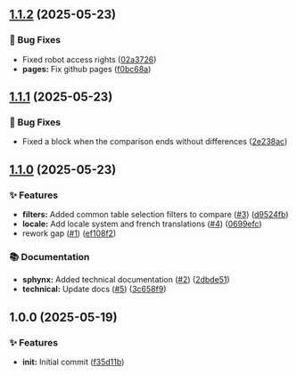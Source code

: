 ## [1.1.2](https://github.com/creagleone/dbtective/compare/v1.1.1...v1.1.2) (2025-05-23)

### 🐛 Bug Fixes

* Fixed robot access rights ([02a3726](https://github.com/creagleone/dbtective/commit/02a3726c2b3afc74d8930e154722ed08451d0fde))
* **pages:** Fix github pages ([f0bc68a](https://github.com/creagleone/dbtective/commit/f0bc68a1174547521530bfe8c0c05e09dcab163d))

## [1.1.1](https://github.com/creagleone/dbtective/compare/v1.1.0...v1.1.1) (2025-05-23)

### 🐛 Bug Fixes

* Fixed a block when the comparison ends without differences ([2e238ac](https://github.com/creagleone/dbtective/commit/2e238ac45ceeaed4fe236dd9dbb7711b77f4b81f))

## [1.1.0](https://github.com/creagleone/dbtective/compare/v1.0.0...v1.1.0) (2025-05-23)

### ✨ Features

* **filters:** Added common table selection filters to compare ([#3](https://github.com/creagleone/dbtective/issues/3)) ([d9524fb](https://github.com/creagleone/dbtective/commit/d9524fb4734ba71d508a44986c6890141bc43d33))
* **locale:** Add locale system and french translations ([#4](https://github.com/creagleone/dbtective/issues/4)) ([0699efc](https://github.com/creagleone/dbtective/commit/0699efc83c2deaa3d7a53a908f4b5a4b17dedc0d))
* rework gap ([#1](https://github.com/creagleone/dbtective/issues/1)) ([ef108f2](https://github.com/creagleone/dbtective/commit/ef108f227a4c37cd4fa9ca4fea6989841463c42a))

### 📚 Documentation

* **sphynx:** Added technical documentation ([#2](https://github.com/creagleone/dbtective/issues/2)) ([2dbde51](https://github.com/creagleone/dbtective/commit/2dbde511b9cc62ddcf851af22493f4e087372b49))
* **technical:** Update docs ([#5](https://github.com/creagleone/dbtective/issues/5)) ([3c658f9](https://github.com/creagleone/dbtective/commit/3c658f94bc9576c9d84c394038191a4172106b60))

## 1.0.0 (2025-05-19)

### ✨ Features

* **init:** Initial commit ([f35d11b](https://github.com/creagleone/dbtective/commit/f35d11bc4f62546ad2f85f3b3c562f70727386bb))
